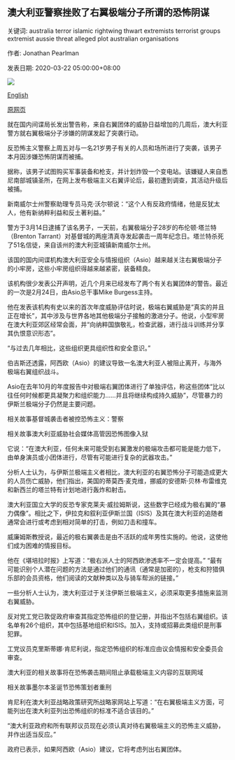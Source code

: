 ## 澳大利亚警察挫败了右翼极端分子所谓的恐怖阴谋

关键词: australia terror islamic rightwing thwart extremists terrorist groups extremist aussie threat alleged plot australian organisations

作者: Jonathan Pearlman

发表日期: 2020-03-22 05:00:00+08:00

![](https://www.straitstimes.com/sites/default/files/styles/x_large/public/articles/2020/03/22/nmsydney2203.jpg?itok=cWW7WcSn)

[English](Aussie%20police%20thwart%20alleged%20terror%20plot%20by%20right-wing%20extremist.md)

[原网页](https://www.straitstimes.com/asia/australianz/aussie-police-thwart-alleged-terror-plot-by-right-wing-extremist)

就在国内间谍局长发出警告称，来自右翼团体的威胁日益增加的几周后，澳大利亚警方就右翼极端分子涉嫌的阴谋发起了突袭行动。

反恐怖主义警察上周五对与一名21岁男子有关的人员和场所进行了突袭，该男子本月因涉嫌恐怖阴谋而被捕。

据称，该男子试图购买军事装备和枪支，并计划炸毁一个变电站。该嫌疑人来自悉尼南部城镇圣所，在网上发布极端主义右翼评论后，最初遭到调查，其活动升级后被捕。

新南威尔士州警察助理专员马克·沃尔顿说：“这个人有反政府情绪，他是反犹太人，他有新纳粹利益和反土著利益。”

警方于3月14日逮捕了该名男子，一天前，右翼极端分子28岁的布伦顿·塔兰特（Brenton Tarrant）对基督城的两座清真寺发起袭击一周年纪念日。塔兰特杀死了51名信徒，来自该州的澳大利亚城镇新南威尔士州。

该国的国内间谍机构澳大利亚安全与情报组织（Asio）越来越关注右翼极端分子的小牢房，这些小牢房组织得越来越紧密，装备精良。

该机构很少发表公开声明，近几个月来已经发布了两个有关右翼团体的警告。最近的一次是2月24日，由Asio总干事Mike Burgess主持。

他在发表该机构有史以来的首次年度威胁评估时说，极端右翼威胁是“真实的并且正在增长”，其中涉及与世界各地其他极端分子接触的激进分子。他说，小型牢房在澳大利亚郊区经常会面，并“向纳粹国旗敬礼，检查武器，进行战斗训练并分享其仇恨意识形态”。

“与过去几年相比，这些组织更具组织性和安全意识。”

伯吉斯还透露，阿西欧（Asio）的建议导致一名澳大利亚人被阻止离开，与海外极端右翼组织战斗。

Asio在去年10月的年度报告中对极端右翼团体进行了单独评估，称这些团体“比以往任何时候都更具凝聚力和组织能力……并且将继续构成持久威胁”，尽管暴力的伊斯兰极端分子仍然是主要问题。

相关故事基督城袭击者被控恐怖主义：警察

相关故事澳大利亚威胁社会媒体高管因恐怖图像入狱

它说：“在澳大利亚，任何未来可能受到右翼激发的极端攻击都可能是能力低下，由单身演员或小团体进行，尽管有可能进行复杂的武器攻击。”

分析人士认为，与伊斯兰极端主义者相比，澳大利亚的右翼恐怖分子可能造成更大的人员伤亡威胁，他们指出，美国的蒂莫西·麦克维，挪威的安德斯·贝林·布雷维克和新西兰的塔兰特有计划地进行轰炸和射击。

澳大利亚国立大学的反恐专家克莱夫·威拉姆斯说，这些数字已经成为极右翼的“暴力偶像”。相比之下，伊拉克和叙利亚伊斯兰国（ISIS）及其在澳大利亚的追随者通常会进行或考虑到相对简单的打击，例如刀击和撞车。

威廉姆斯教授说，最近的极右翼袭击是由不活跃的成年男性实施的。他说，这使他们成为困难的情报目标。

他在《堪培拉时报》上写道：“极右派人士的阿西欧渗透率不一定会提高。” “最有可能识别个人潜在问题的方法是通过他们的通讯（通常是加密的），枪支和狩猎俱乐部的会员资格，他们阅读的文献种类以及与骑车帮派的链接。”

一些分析人士认为，澳大利亚过于关注伊斯兰极端主义，必须采取更多措施来监测右翼威胁。

反对党工党已敦促政府审查其指定恐怖组织的登记册，并指出不包括右翼组织。该名单有26个组织，其中包括基地组织和ISIS。加入，支持或招募此类组织是刑事犯罪。

工党议员克里斯蒂娜·肯尼利说，指定恐怖组织的标准应由议会情报和安全委员会审查。

澳大利亚的相关故事将在恐怖袭击期间阻止承载极端主义内容的互联网域

相关故事墨尔本圣诞节恐怖策划者重刑

肯尼利在澳大利亚战略政策研究所战略家网站上写道：“在右翼极端主义方面，可能列出在澳大利亚列出恐怖组织的标准不适合该目的。”

“澳大利亚政府和所有联邦议员现在必须认真对待右翼极端主义的恐怖主义威胁，并作出适当反应。”

政府已表示，如果阿西欧（Asio）建议，它将考虑列出右翼团体。